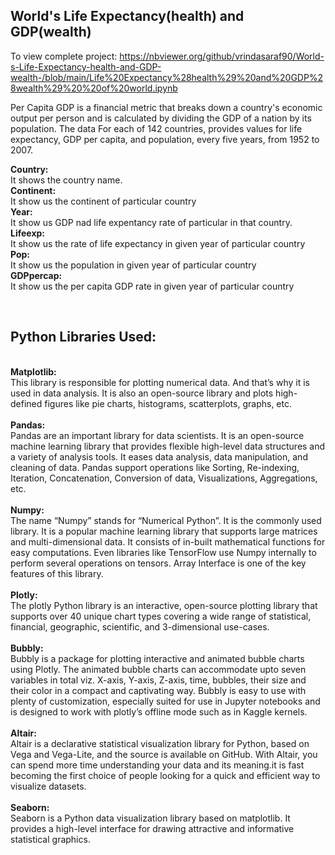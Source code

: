<h2>World's Life Expectancy(health) and GDP(wealth)</h2>

To view complete project:
https://nbviewer.org/github/vrindasaraf90/World-s-Life-Expectancy-health-and-GDP-wealth-/blob/main/Life%20Expectancy%28health%29%20and%20GDP%28wealth%29%20%20of%20world.ipynb

Per Capita GDP is a financial metric that breaks down a country's economic output per person and is calculated by dividing the GDP of a nation by its population.
The data For each of 142 countries, provides values for life expectancy, GDP per capita, and population, every five years, from 1952 to 2007.


<b>Country:</b> <br>
It shows the country name. <br>
<b>Continent: </b><br>
It show us the continent of particular country  <br>
<b>Year:</b>  <br>
It show us GDP nad life expentancy rate of particular in that country.  <br>
<b>Lifeexp: </b> <br>
It show us the rate of life expectancy in given year of particular country  <br>
<b>Pop: </b> <br>
It show us the population in given year of particular country  <br>
<b>GDPpercap: </b> <br>
It show us the per capita GDP rate in given year of particular country  <br>

<br>
<h2>Python Libraries Used:</h2> <br>
<b> Matplotlib:</b> <br>
This library is responsible for plotting numerical data. And that’s why it is used in data analysis. It is also an open-source library and plots high-defined figures like pie charts, histograms, scatterplots, graphs, etc. <br>
<br>
<b> Pandas: </b><br>
Pandas are an important library for data scientists. It is an open-source machine learning library that provides flexible high-level data structures and a variety of analysis tools. It eases data analysis, data manipulation, and cleaning of data. Pandas support operations like Sorting, Re-indexing, Iteration, Concatenation, Conversion of data, Visualizations, Aggregations, etc. <br>
<br>
<b> Numpy:</b> <br>
The name “Numpy” stands for “Numerical Python”. It is the commonly used library. It is a popular machine learning library that supports large matrices and multi-dimensional data. It consists of in-built mathematical functions for easy computations. Even libraries like TensorFlow use Numpy internally to perform several operations on tensors. Array Interface is one of the key features of this library. <br>
<br>
<b> Plotly: </b> <br>
The plotly Python library is an interactive, open-source plotting library that supports over 40 unique chart types covering a wide range of statistical, financial, geographic, scientific, and 3-dimensional use-cases. <br>
<br>
<b> Bubbly: </b> <br>
Bubbly is a package for plotting interactive and animated bubble charts using Plotly. The animated bubble charts can accommodate upto seven variables in total viz. X-axis, Y-axis, Z-axis, time, bubbles, their size and their color in a compact and captivating way. Bubbly is easy to use with plenty of customization, especially suited for use in Jupyter notebooks and is designed to work with plotly’s offline mode such as in Kaggle kernels. <br>
<br>
<b> Altair: </b><br>
Altair is a declarative statistical visualization library for Python, based on Vega and Vega-Lite, and the source is available on GitHub. With Altair, you can spend more time understanding your data and its meaning.it is fast becoming the first choice of people looking for a quick and efficient way to visualize datasets. <br>
<br>
<b> Seaborn: </b> <br>
Seaborn is a Python data visualization library based on matplotlib. It provides a high-level interface for drawing attractive and informative statistical graphics. <br>
  
